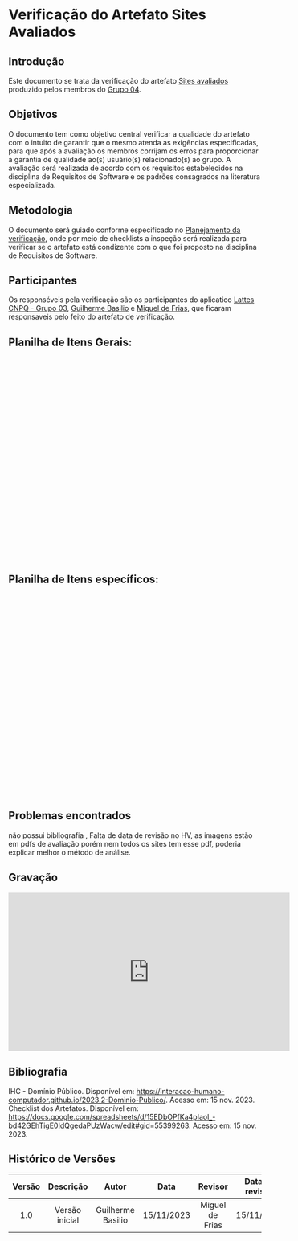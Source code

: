 # **Verificação do Artefato Sites Avaliados**


## **Introdução**

Este documento se trata da verificação do artefato [Sites avaliados](https://interacao-humano-computador.github.io/2023.2-Dominio-Publico/planejamento/sites_avaliados/) produzido pelos membros do [Grupo 04](https://interacao-humano-computador.github.io/2023.2-Dominio-Publico/).


## **Objetivos**

O documento tem como objetivo central verificar a qualidade do artefato com o intuito de garantir que o mesmo atenda as exigências especificadas, para que após a avaliação os membros corrijam os erros para proporcionar a garantia de qualidade ao(s) usuário(s) relacionado(s) ao grupo. A avaliação será realizada de acordo com os requisitos estabelecidos na disciplina de Requisitos de Software e os padrões consagrados na literatura especializada.

## **Metodologia**

O documento será guiado conforme especificado no [Planejamento da verificação](https://interacao-humano-computador.github.io/2023.2-PlataformaLattes/Verificacao/planejamento-verificacao-grupo-04/), onde por meio de checklists a inspeção será realizada para verificar se o artefato está condizente com o que foi proposto na disciplina de Requisitos de Software.


## **Participantes**

Os responséveis pela verificação são os participantes do aplicatico [Lattes CNPQ - Grupo 03](https://interacao-humano-computador.github.io/2023.2-PlataformaLattes/), [Guilherme Basilio](https://github.com/GuilhermeBES) e [Miguel de Frias](https://github.com/migueldefrias), que ficaram responsaveis pelo feito do artefato de verificação. 

## Planilha de Itens Gerais:

<iframe src=""width="100%" height="400" frameborder="0" scrolling="yes"></iframe>


## Planilha de Itens específicos:

<iframe src=""width="100%" height="400" frameborder="0" scrolling="yes"></iframe>


## **Problemas encontrados**

não possui bibliografia , Falta de data de revisão no HV, as imagens estão em pdfs de avaliação porém nem todos os sites tem esse pdf, poderia explicar melhor o método de análise.

## **Gravação**

<iframe width="560" height="315" src="https://youtu.be/IFiorzB83uA" title="YouTube video player" frameborder="0" allow="accelerometer; autoplay; clipboard-write; encrypted-media; gyroscope; picture-in-picture; web-share" allowfullscreen></iframe>

## **Bibliografia**

IHC - Domínio Público. Disponível em: <https://interacao-humano-computador.github.io/2023.2-Dominio-Publico/>. Acesso em: 15 nov. 2023.
Checklist dos Artefatos. Disponível em: <https://docs.google.com/spreadsheets/d/15EDbOPfKa4pIaol_-bd42GEhTigE0IdQgedaPUzWacw/edit#gid=55399263>. Acesso em: 15 nov. 2023.

## **Histórico de Versões**

| Versão |          Descrição              |     Autor      |      Data      |   Revisor     |    Data de revisão    |  
|:------:|:-------------------------------:|:--------------:|:--------------:|:-------------:|:---------------------:|
|  1.0   | Versão inicial |  Guilherme Basilio   |   15/11/2023   |  Miguel de Frias  |      15/11/2023     |